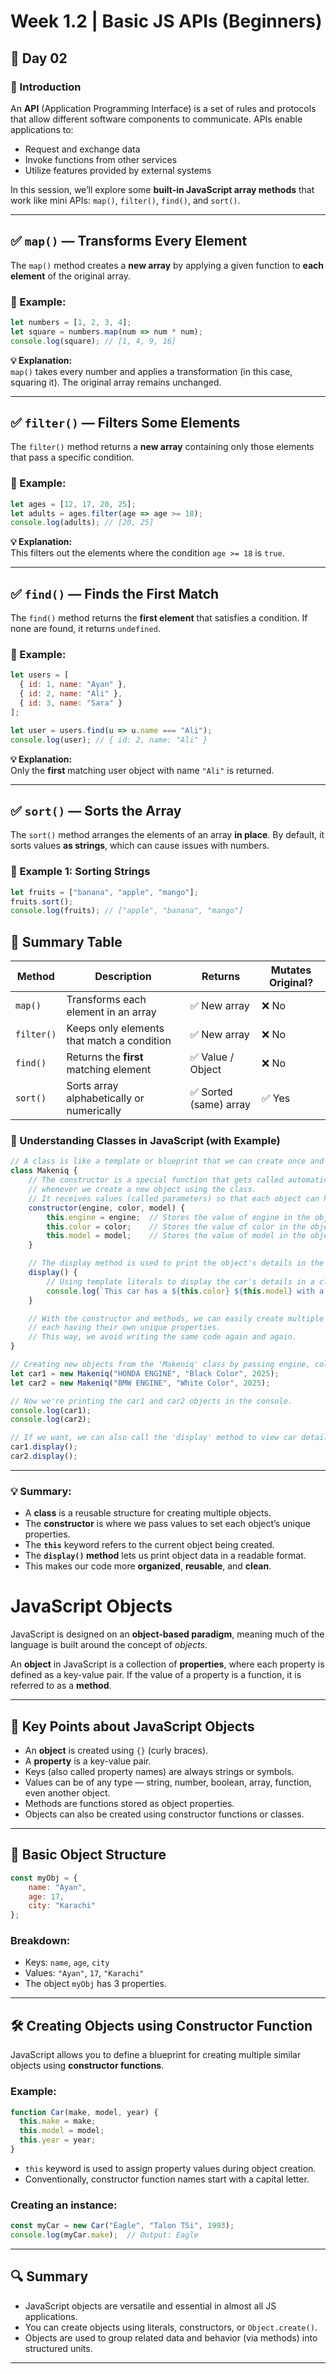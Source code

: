
# Week 1.2 | Basic JS APIs (Beginners)

## 📅 Day 02  
### 🔹 Introduction

An **API** (Application Programming Interface) is a set of rules and protocols that allow different software components to communicate. APIs enable applications to:
- Request and exchange data
- Invoke functions from other services
- Utilize features provided by external systems

In this session, we’ll explore some **built-in JavaScript array methods** that work like mini APIs: `map()`, `filter()`, `find()`, and `sort()`.

---

## ✅ `map()` — Transforms Every Element

The `map()` method creates a **new array** by applying a given function to **each element** of the original array.

### 🔸 Example:
```javascript
let numbers = [1, 2, 3, 4];
let square = numbers.map(num => num * num);
console.log(square); // [1, 4, 9, 16]
```

**💡 Explanation:**  
`map()` takes every number and applies a transformation (in this case, squaring it). The original array remains unchanged.

---

## ✅ `filter()` — Filters Some Elements

The `filter()` method returns a **new array** containing only those elements that pass a specific condition.

### 🔸 Example:
```javascript
let ages = [12, 17, 20, 25];
let adults = ages.filter(age => age >= 18);
console.log(adults); // [20, 25]
```

**💡 Explanation:**  
This filters out the elements where the condition `age >= 18` is `true`.

---

## ✅ `find()` — Finds the First Match

The `find()` method returns the **first element** that satisfies a condition. If none are found, it returns `undefined`.

### 🔸 Example:
```javascript
let users = [
  { id: 1, name: "Ayan" },
  { id: 2, name: "Ali" },
  { id: 3, name: "Sara" }
];

let user = users.find(u => u.name === "Ali");
console.log(user); // { id: 2, name: "Ali" }
```

**💡 Explanation:**  
Only the **first** matching user object with name `"Ali"` is returned.

---

## ✅ `sort()` — Sorts the Array

The `sort()` method arranges the elements of an array **in place**. By default, it sorts values **as strings**, which can cause issues with numbers.

### 🔸 Example 1: Sorting Strings
```javascript
let fruits = ["banana", "apple", "mango"];
fruits.sort();
console.log(fruits); // ["apple", "banana", "mango"]
```


## 📌 Summary Table

| Method     | Description                                   | Returns                   | Mutates Original? |
|------------|-----------------------------------------------|----------------------------|--------------------|
| `map()`    | Transforms each element in an array           | ✅ New array               | ❌ No              |
| `filter()` | Keeps only elements that match a condition    | ✅ New array               | ❌ No              |
| `find()`   | Returns the **first** matching element        | ✅ Value / Object          | ❌ No              |
| `sort()`   | Sorts array alphabetically or numerically     | ✅ Sorted (same) array     | ✅ Yes             |



### 🚗 Understanding Classes in JavaScript (with Example)

```javascript
// A class is like a template or blueprint that we can create once and reuse multiple times.
class Makeniq {
    // The constructor is a special function that gets called automatically
    // whenever we create a new object using the class.
    // It receives values (called parameters) so that each object can have its own unique data.
    constructor(engine, color, model) {
        this.engine = engine;  // Stores the value of engine in the object's 'engine' property.
        this.color = color;    // Stores the value of color in the object's 'color' property.
        this.model = model;    // Stores the value of model in the object's 'model' property.
    }

    // The display method is used to print the object's details in the console.
    display() {
        // Using template literals to display the car's details in a clean, readable format.
        console.log(`This car has a ${this.color} ${this.model} with a ${this.engine}`);
    }

    // With the constructor and methods, we can easily create multiple car objects,
    // each having their own unique properties.
    // This way, we avoid writing the same code again and again.
}

// Creating new objects from the 'Makeniq' class by passing engine, color, and model values.
let car1 = new Makeniq("HONDA ENGINE", "Black Color", 2025);
let car2 = new Makeniq("BMW ENGINE", "White Color", 2025);

// Now we're printing the car1 and car2 objects in the console.
console.log(car1);
console.log(car2);

// If we want, we can also call the 'display' method to view car details in a nice format.
car1.display(); 
car2.display(); 
```

---

### 💡 Summary:
- A **class** is a reusable structure for creating multiple objects.
- The **constructor** is where we pass values to set each object’s unique properties.
- The **`this`** keyword refers to the current object being created.
- The **`display()` method** lets us print object data in a readable format.
- This makes our code more **organized**, **reusable**, and **clean**.




# JavaScript Objects

JavaScript is designed on an **object-based paradigm**, meaning much of the language is built around the concept of *objects*.

An **object** in JavaScript is a collection of **properties**, where each property is defined as a key-value pair. If the value of a property is a function, it is referred to as a **method**.

---

## 📌 Key Points about JavaScript Objects

- An **object** is created using `{}` (curly braces).
- A **property** is a key-value pair.
- Keys (also called property names) are always strings or symbols.
- Values can be of any type — string, number, boolean, array, function, even another object.
- Methods are functions stored as object properties.
- Objects can also be created using constructor functions or classes.

---

## 🧱 Basic Object Structure

```js
const myObj = {
    name: "Ayan",
    age: 17,
    city: "Karachi"
};
```

### Breakdown:
- Keys: `name`, `age`, `city`
- Values: `"Ayan"`, `17`, `"Karachi"`
- The object `myObj` has 3 properties.

---

## 🛠️ Creating Objects using Constructor Function

JavaScript allows you to define a blueprint for creating multiple similar objects using **constructor functions**.

### Example:

```js
function Car(make, model, year) {
  this.make = make;
  this.model = model;
  this.year = year;
}
```

- `this` keyword is used to assign property values during object creation.
- Conventionally, constructor function names start with a capital letter.

### Creating an instance:

```js
const myCar = new Car("Eagle", "Talon TSi", 1993);
console.log(myCar.make);  // Output: Eagle
```

---

## 🔍 Summary

- JavaScript objects are versatile and essential in almost all JS applications.
- You can create objects using literals, constructors, or `Object.create()`.
- Objects are used to group related data and behavior (via methods) into structured units.

---



